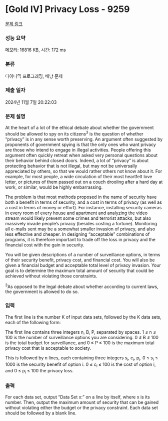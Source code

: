 # [Gold IV] Privacy Loss - 9259 

[문제 링크](https://www.acmicpc.net/problem/9259) 

### 성능 요약

메모리: 16816 KB, 시간: 172 ms

### 분류

다이나믹 프로그래밍, 배낭 문제

### 제출 일자

2024년 11월 7일 20:22:03

### 문제 설명

<p>At the heart of a lot of the ethical debate about whether the government should be allowed to spy on its citizens<sup>3</sup> is the question of whether “privacy” is in any sense worth preserving. An argument often suggested by proponents of government spying is that the only ones who want privacy are those who intend to engage in illegal activities. People offering this argument often quickly retreat when asked very personal questions about their behavior behind closed doors. Indeed, a lot of “privacy” is about protecting behavior that is not illegal, but may not be universally appreciated by others, so that we would rather others not know about it. For example, for most people, a wide circulation of their most heartfelt love letter, or pictures of them passed out on a couch drooling after a hard day at work, or similar, would be highly embarrassing.</p>

<p>The problem is that most methods proposed in the name of security have both a benefit in terms of security, and a cost in terms of privacy (as well as a cost in terms of money or effort). For instance, installing security cameras in every room of every house and apartment and analyzing the video stream would likely prevent some crimes and terrorist attacks, but also massively invade people’s privacy (besides costing a fortune). Monitoring all e-mails sent may be a somewhat smaller invasion of privacy, and also less effective and cheaper. In designing “acceptable” combinations of programs, it is therefore important to trade off the loss in privacy and the financial cost with the gain in security.</p>

<p>You will be given descriptions of a number of surveillance options, in terms of their security benefit, privacy cost, and financial cost. You will also be given a financial budget and acceptable total level of privacy invasion. Your goal is to determine the maximum total amount of security that could be achieved without violating those constraints.</p>

<p><sup>3</sup>As opposed to the legal debate about whether according to current laws, the government is allowed to do so.</p>

### 입력 

 <p>The first line is the number K of input data sets, followed by the K data sets, each of the following form:</p>

<p>The first line contains three integers n, B, P, separated by spaces. 1 ≤ n ≤ 100 is the number of surveillance options you are considering. 0 ≤ B ≤ 100 is the total budget for surveillance, and 0 ≤ P ≤ 100 is the maximum total privacy cost that is acceptable to society.</p>

<p>This is followed by n lines, each containing three integers s<sub>i</sub>, c<sub>i</sub>, p<sub>i</sub>. 0 ≤ s<sub>i</sub> ≤ 1000 is the security benefit of option i. 0 ≤ c<sub>i</sub> ≤ 100 is the cost of option i, and 0 ≤ p<sub>i</sub> ≤ 100 the privacy loss.</p>

### 출력 

 <p>For each data set, output “Data Set x:” on a line by itself, where x is its number. Then, output the maximum amount of security that can be gained without violating either the budget or the privacy constraint. Each data set should be followed by a blank line.</p>


